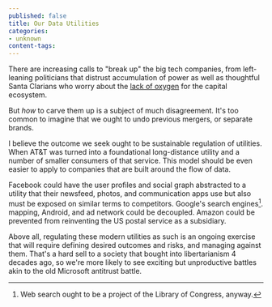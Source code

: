 ```yaml
---
published: false
title: Our Data Utilities
categories:
- unknown
content-tags:
---
```


There are increasing calls to "break up" the big tech companies, from left-leaning politicians that distrust accumulation of power as well as thoughtful Santa Clarians who worry about the [lack of oxygen](https://mattstoller.substack.com/p/how-monopolies-broke-the-federal) for the capital ecosystem.

But _how_ to carve them up is a subject of much disagreement. It's too common to imagine that we ought to undo previous mergers, or separate brands.

I believe the outcome we seek ought to be sustainable regulation of utilities. When AT&T was turned into a foundational long-distance utility and a number of smaller consumers of that service. This model should be even easier to apply to companies that are built around the flow of data.

Facebook could have the user profiles and social graph abstracted to a utility that their newsfeed, photos, and communication apps use but also must be exposed on similar terms to competitors. Google's search engines[^search]. mapping, Android, and ad network could be decoupled. Amazon could be prevented from reinventing the US postal service as a subsidiary.

Above all, regulating these modern utilities as such is an ongoing exercise that will require defining desired outcomes and risks, and managing against them. That's a hard sell to a society that bought into libertarianism 4 decades ago, so we're more likely to see exciting but unproductive battles akin to the old Microsoft antitrust battle.

[^search]: Web search ought to be a project of the Library of Congress, anyway.
